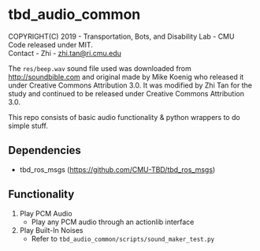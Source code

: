 # tbd_audio_common
COPYRIGHT(C) 2019 - Transportation, Bots, and Disability Lab - CMU  
Code released under MIT.  
Contact - Zhi - zhi.tan@ri.cmu.edu

The `res/beep.wav` sound file used was downloaded from http://soundbible.com and original made by Mike Koenig who released it under Creative Commons Attribution 3.0. It was modified by Zhi Tan for the study and continued to be released under Creative Commons Attribution 3.0.

This repo consists of basic audio functionality & python wrappers to do simple stuff.

## Dependencies
* tbd_ros_msgs (https://github.com/CMU-TBD/tbd_ros_msgs)

## Functionality
1. Play PCM Audio
    * Play any PCM audio through an actionlib interface
2. Play Built-In Noises
    * Refer to `tbd_audio_common/scripts/sound_maker_test.py`
